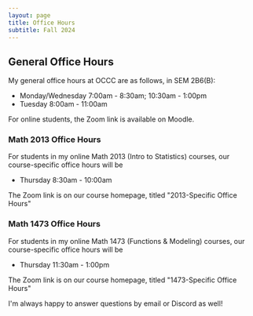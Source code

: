```yaml
---
layout: page
title: Office Hours
subtitle: Fall 2024
---
```

## General Office Hours
My general office hours at OCCC are as follows, in SEM 2B6(B):
- Monday/Wednesday 7:00am - 8:30am; 10:30am - 1:00pm
- Tuesday 8:00am - 11:00am

For online students, the Zoom link is available on Moodle.

### Math 2013 Office Hours
For students in my online Math 2013 (Intro to Statistics) courses, our course-specific office hours will be
- Thursday 8:30am - 10:00am

The Zoom link is on our course homepage, titled "2013-Specific Office Hours"

### Math 1473 Office Hours
For students in my online Math 1473 (Functions & Modeling) courses, our course-specific office hours will be
- Thursday 11:30am - 1:00pm

The Zoom link is on our course homepage, titled "1473-Specific Office Hours"

I'm always happy to answer questions by email or Discord as well!
